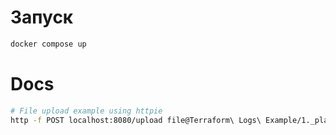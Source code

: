 # Запуск

```bash
docker compose up
```

# Docs

```bash
# File upload example using httpie
http -f POST localhost:8080/upload file@Terraform\ Logs\ Example/1._plan_test-k801vip_tflog.json
```
